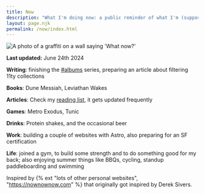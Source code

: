 ```yaml
---
title: Now
description: "What I'm doing now: a public reminder of what I'm (supposed to be...) doing."
layout: page.njk
permalink: /now/index.html
---
```


<img src="/img/now.jpg" class="img-center img-fluid w100" alt="A photo of a graffiti on a wall saying 'What now?'">

**Last updated:** June 24th 2024

**Writing**: finishing the [#albums](/tags/albums/) series, preparing an article about filtering 11ty collections

**Books**: Dune Messiah, Leviathan Wakes

**Articles**: Check my [reading list](/reading/), it gets updated frequently

**Games**: Metro Exodus, Tunic

**Drinks**: Protein shakes, and the occasional beer

**Work**: building a couple of websites with Astro, also preparing for an SF certification

**Life**: joined a gym, to build some strength and to do something good for my back; also enjoying summer things like BBQs, cycling, standup paddleboarding and swimming

<div class="hr shadow"></div>

Inspired by {% ext "lots of other personal websites", "https://nownownow.com" %} that originally got inspired by Derek Sivers.
